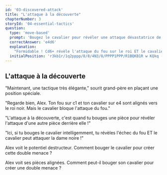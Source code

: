 ```yaml
---
id: '03-discovered-attack'
title: "L'attaque à la découverte"
chapterNumber: 3
storyId: '04-essential-tactics'
question:
  type: 'move-based'
  prompt: 'Bougez le cavalier pour révéler une attaque dévastatrice de votre fou sur le roi noir !'
  correctAnswer: 'e4d6'
  explanation:
    "Formidable ! Cd6+ révèle l'attaque du fou sur le roi ET le cavalier attaque la dame en b7 !"
  initialPosition: 'r3kb1r/1q2pppp/8/8/4N3/8/PPPP1PPP/R1BQKB1R w KQkq - 0 1'
---
```


## L'attaque à la découverte

"Maintenant, une tactique très élégante," sourit grand-père en plaçant une position spéciale.

"Regarde bien, Alex. Ton fou sur c1 et ton cavalier sur e4 sont alignés vers le roi noir. Mais le
cavalier bloque l'attaque du fou."

"L'attaque à la découverte, c'est quand tu bouges une pièce pour révéler l'attaque d'une autre pièce
derrière elle !"

"Ici, si tu bouges le cavalier intelligemment, tu révèles l'échec du fou ET le cavalier peut
attaquer la dame noire !"

Alex voit le potentiel destructeur. Comment bouger le cavalier pour créer cette double menace ?

Alex voit ses pièces alignées. Comment peut-il bouger son cavalier pour créer une double menace ?
